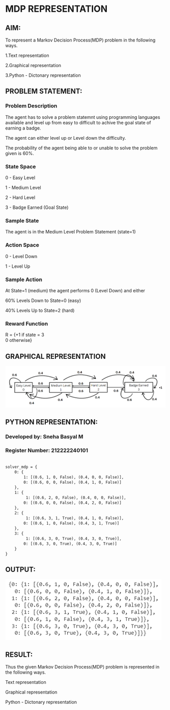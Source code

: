 # MDP REPRESENTATION

## AIM:

To represent a Markov Decision Process(MDP) problem in the following ways.

1.Text representation

2.Graphical representation

3.Python - Dictonary representation

## PROBLEM STATEMENT:

### Problem Description

The agent has to solve a problem statemnt using programming languages available and level up from easy to difficult to achive the goal state of earning a badge.

The agent can either level up or Level down the difficulty.

The probability of the agent being able to or unable to solve the problem given is 60%.

### State Space

0 - Easy Level

1 - Medium Level

2 - Hard Level

3 - Badge Earned (Goal State)

### Sample State

The agent is in the Medium Level Problem Statement (state=1)

### Action Space

0 - Level Down

1 - Level Up

### Sample Action

At State=1 (medium) the agent performs 0 (Level Down) and either

60% Levels Down to State=0 (easy)

40% Levels Up to State=2 (hard)

### Reward Function

R = {+1 if state = 3  
      0 otherwise}

## GRAPHICAL REPRESENTATION

![MDP-REPRESENTATION](2.png)
</BR>

## PYTHON REPRESENTATION:

### Developed by: Sneha Basyal M
### Register Number: 212222240101

```

solver_mdp = {
    0: {
        1: [(0.6, 1, 0, False), (0.4, 0, 0, False)],
        0: [(0.6, 0, 0, False), (0.4, 1, 0, False)]
    },
    1: {
         1: [(0.6, 2, 0, False), (0.4, 0, 0, False)],
        0: [(0.6, 0, 0, False), (0.4, 2, 0, False)]
    },
    2: {
         1: [(0.6, 3, 1, True), (0.4, 1, 0, False)],
        0: [(0.6, 1, 0, False), (0.4, 3, 1, True)]
    },
    3: {
         1: [(0.6, 3, 0, True), (0.4, 3, 0, True)],
        0: [(0.6, 3, 0, True), (0.4, 3, 0, True)]
    }
}
```

## OUTPUT:

![MDP-REPRESENTATION](1.png)

## RESULT:

Thus the given Markov Decision Process(MDP) problem is represented in the following ways.

Text representation

Graphical representation

Python - Dictonary representation

